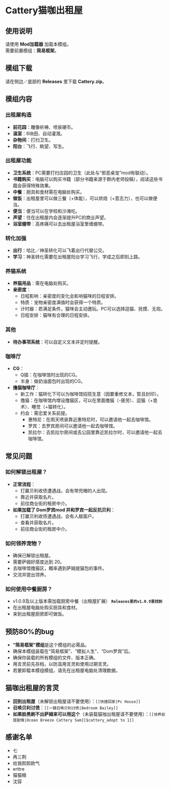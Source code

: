 # Cattery猫咖出租屋
## 使用说明

请使用 **Mod加载器** 加载本模组。  
需要前置模组：**简易框架**。

## 模组下载
请在侧边／底部的 **Releases** 里下载 **Cattery.zip**。

## 模组内容

### 出租屋构造
- **前花园**：雕像祈祷、喷泉硬币。
- **温室**：6块田、自动灌溉。
- **杂物间**：打扫卫生。
- **阳台**：飞行、眺望、写生。

### 出租屋功能
- **卫生系统**：PC需要打扫庄园的卫生（此处与“邪恶桌宠”mod有联动）。
- **书籍购买**：电脑可以购买书籍（部分书籍来源于群内老师投稿），阅读这些书籍会获得特殊效果。
- **中餐**：厨具和食材需在电脑处购买。
- **做饭**：出租屋里可以做三餐（+体能），可以烘焙（+意志力），也可以做便当。
- **便当**：便当可以在学校和沙滩吃。
- **声望**：住在出租屋内会逐渐提升PC的商业声望。
- **浴室绷带**：高疼痛可以去出租屋浴室里缠绷带。

### 转化加强
- **出行**：哈比／神圣转化可以飞着出行代替公交。
- **学习**：神圣转化需要在出租屋阳台学习飞行，学成之后即刻上路。

### 养猫系统
- **养猫用品**：需在电脑处购买。
- **亲密度**：
  - 日程影响：亲密度的变化会影响猫咪的日程安排。
  - 特质：宠物亲密度满值时会获得一个特质。
  - 计时器：若满足条件，猫咪会主动邀玩。PC可以选择逗猫、抚摸、无视。
  - 日程安排：猫咪有合理的日程安排。

### 其他
- **待办事项系统**：可以自定义文本并定时提醒。

### 咖啡厅
- **CG**：
  - Q插：在咖啡馆时出现的CG。
  - 半身：做奶油面包时出现的CG。
- **撸猫咖啡厅**：
  - 新工作：猫转化下可以为咖啡馆招揽生意（因要重修文本，暂且封印）。
  - 撸猫：在咖啡馆内增设撸猫区，可以在里面撸猫（-疲劳）、逗猫（+诡术）、睡觉（+猫转化）。
  - 约会：需恋爱关系前提。
    - 惠特尼：在雨天喷泉靠近惠特尼时，可以邀请他一起去咖啡馆。
    - 罗宾：去罗宾房间可以邀请他一起去咖啡馆。
    - 凯拉尔：去凯拉尔房间或去公园里靠近凯拉尔时，可以邀请他一起去咖啡馆。

## 常见问题

### 如何解锁出租屋？
- **正常流程**：
  - 打赢贝利收债遭遇战，会有带兜帽的人出现。
  - 靠近并获取名片。
  - 前往商业街的租房中介。
- **如果加载了 Dom罗宾mod 并和罗宾一起反抗贝利**：
  - 打赢贝利收债遭遇战，会有人敲窗户。
  - 查看并获取名片。
  - 前往商业街的租房中介。

### 如何领养宠物？
- 确保已解锁出租屋。
- 需要萨姆好感度达到 20。
- 去咖啡馆撸猫区，概率遇到萨姆提猫包的事件。
- 交流并提出领养。

### 如何使用中餐厨房？
- v1.0.9及以上版本需加载厨房中餐（出租屋扩展）
**`Releases里的v1.0.9里找到`**
- 在出租屋电脑处购买厨具和食材。
- 来到出租屋厨房即可做饭。

## 预防80%的bug
- **“简易框架”模组**是这个模组的必需品。
- 确保本模组装载在“简易框架”、“模拟人生”、“Dom罗宾”后。
- 确保你装载的所有模组的文件、版本正确。
- 用言灵前先存档，以防滥用言灵和使用过期言灵。
- 若要卸载本模组模组，请先在出租屋电脑处清理数据。

## 猫咖出租屋的言灵
- **回到出租屋**（未解锁出租屋请不要使用）：`[[快捷回家|Pc House]]`
- **召唤贝利讨债**：`[[一键召唤贝利讨债|Bedroom Bailey]]`
- **如果脸黑刷不出萨姆来可以用这个**（未装载猫咖出租屋请不要使用）：`[[领养前提剧情|Ocean Breeze Cattery Sam][$cattery_adopt to 1]]`

## 感谢名单
- 七
- 再三荆
- 给我熙熙欧气
- erttre
- 猫猫粮
- 沈容
